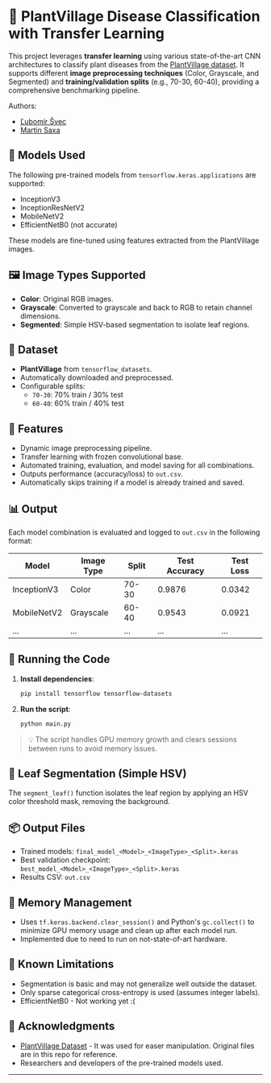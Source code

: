 # 🌿 PlantVillage Disease Classification with Transfer Learning

This project leverages **transfer learning** using various state-of-the-art CNN architectures to classify plant diseases from the [PlantVillage dataset](https://www.kaggle.com/datasets/emmarex/plantdisease). It supports different **image preprocessing techniques** (Color, Grayscale, and Segmented) and **training/validation splits** (e.g., 70-30, 60-40), providing a comprehensive benchmarking pipeline.

Authors:
 - [Ľubomír Švec](mailto:lubomir.svec@student.tuke.sk)
 - [Martin Saxa](mailto:martin.saxa@student.tuke.sk)

## 🚀 Models Used
The following pre-trained models from `tensorflow.keras.applications` are supported:
- InceptionV3
- InceptionResNetV2
- MobileNetV2
- EfficientNetB0 (not accurate)

These models are fine-tuned using features extracted from the PlantVillage images.

## 🖼️ Image Types Supported
- **Color**: Original RGB images.
- **Grayscale**: Converted to grayscale and back to RGB to retain channel dimensions.
- **Segmented**: Simple HSV-based segmentation to isolate leaf regions.

## 📁 Dataset
- **PlantVillage** from `tensorflow_datasets`.
- Automatically downloaded and preprocessed.
- Configurable splits:
  - `70-30`: 70% train / 30% test
  - `60-40`: 60% train / 40% test

## 🧠 Features
- Dynamic image preprocessing pipeline.
- Transfer learning with frozen convolutional base.
- Automated training, evaluation, and model saving for all combinations.
- Outputs performance (accuracy/loss) to `out.csv`.
- Automatically skips training if a model is already trained and saved.

## 📊 Output
Each model combination is evaluated and logged to `out.csv` in the following format:

| Model           | Image Type | Split   | Test Accuracy | Test Loss |
|----------------|------------|---------|----------------|-----------|
| InceptionV3     | Color      | 70-30   | 0.9876         | 0.0342    |
| MobileNetV2     | Grayscale  | 60-40   | 0.9543         | 0.0921    |
| ...             | ...        | ...     | ...            | ...       |

## 🧪 Running the Code

1. **Install dependencies**:
   ```bash
   pip install tensorflow tensorflow-datasets
   ```

2. **Run the script**:
   ```bash
   python main.py
   ```

> 💡 The script handles GPU memory growth and clears sessions between runs to avoid memory issues.

## 🧼 Leaf Segmentation (Simple HSV)
The `segment_leaf()` function isolates the leaf region by applying an HSV color threshold mask, removing the background.

## 📦 Output Files
- Trained models: `final_model_<Model>_<ImageType>_<Split>.keras`
- Best validation checkpoint: `best_model_<Model>_<ImageType>_<Split>.keras`
- Results CSV: `out.csv`

## 🧹 Memory Management
- Uses `tf.keras.backend.clear_session()` and Python's `gc.collect()` to minimize GPU memory usage and clean up after each model run.
- Implemented due to need to run on not-state-of-art hardware.

## 📍 Known Limitations
- Segmentation is basic and may not generalize well outside the dataset.
- Only sparse categorical cross-entropy is used (assumes integer labels).
- EfficientNetB0 - Not working yet :(

## 🙌 Acknowledgments
- [PlantVillage Dataset](https://www.tensorflow.org/datasets/catalog/plant_village) - It was used for easer manipulation. Original files
are in this repo for reference.
- Researchers and developers of the pre-trained models used.
---
